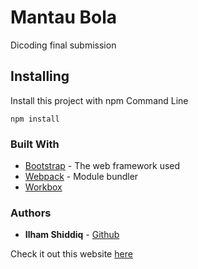 # Mantau Bola

Dicoding final submission

## Installing

Install this project with npm Command Line

```
npm install
```

### Built With

* [Bootstrap](https://getbootstrap.com/) - The web framework used
* [Webpack](https://webpack.js.org/) - Module bundler
* [Workbox](https://developers.google.com/web/tools/workbox)

### Authors

* **Ilham Shiddiq** - [Github](https://github.com/IlhamShiddiq)

Check it out this website [here](https://mantaubola.web.app/)
